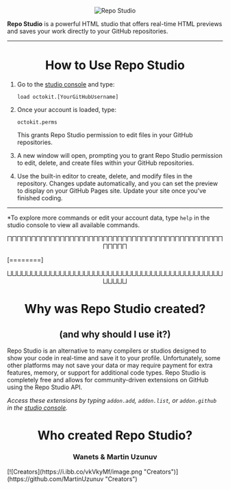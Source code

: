 <p align="center">
  <img src="https://i.ibb.co/bBqzZrJ/download.png" alt="Repo Studio" title="Repo Studio">
</p>

**Repo Studio** is a powerful HTML studio that offers real-time HTML previews and saves your work directly to your GitHub repositories.

---

<h1 align="center">How to Use Repo Studio</h1>

1. Go to the [studio console](http://repostudio.vercel.app/console) and type:
   
   `load octokit.[YourGitHubUsername]`

2. Once your account is loaded, type:
   
   `octokit.perms`

   This grants Repo Studio permission to edit files in your GitHub repositories.

3. A new window will open, prompting you to grant Repo Studio permission to edit, delete, and create files within your GitHub repositories.

4. Use the built-in editor to create, delete, and modify files in the repository. Changes update automatically, and you can set the preview to display on your GitHub Pages site. Update your site once you've finished coding.

---

&#42;To explore more commands or edit your account data, type `help` in the studio console to view all available commands.

<p align="center">⨅⨅⨅⨅⨅⨅⨅⨅⨅⨅⨅⨅⨅⨅⨅⨅⨅⨅⨅⨅⨅⨅⨅⨅⨅⨅⨅⨅⨅⨅⨅⨅⨅⨅⨅⨅⨅⨅⨅⨅⨅⨅⨅⨅⨅⨅⨅⨅⨅⨅

[========]

<p align="center">⨆⨆⨆⨆⨆⨆⨆⨆⨆⨆⨆⨆⨆⨆⨆⨆⨆⨆⨆⨆⨆⨆⨆⨆⨆⨆⨆⨆⨆⨆⨆⨆⨆⨆⨆⨆⨆⨆⨆⨆⨆⨆⨆⨆⨆⨆⨆⨆⨆⨆

<h1 align="center">Why was Repo Studio created?</h1>
<h2 align="center">(and why should I use it?)</h2>

Repo Studio is an alternative to many compilers or studios designed to show your code in real-time and save it to your profile. Unfortunately, some other platforms may not save your data or may require payment for extra features, memory, or support for additional code types. Repo Studio is completely free and allows for community-driven extensions on GitHub using the Repo Studio API. 

*Access these extensions by typing `addon.add`, `addon.list`, or `addon.github` in the [studio console](http://repostudio.vercel.app/console "studio console").*

<h1 align="center">Who created Repo Studio?</h1>
<h3 align="center">Wanets & Martin Uzunuv</h3>
[![Creators](https://i.ibb.co/vkVkyMf/image.png "Creators")](https://github.com/MartinUzunuv "Creators")

